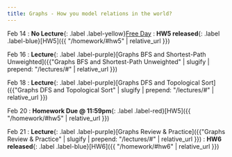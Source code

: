 ```yaml
---
title: Graphs - How you model relations in the world?
---
```


Feb 14
: **No Lecture**{: .label .label-yellow}[Free Day](#)
: **HW5 released**{: .label .label-blue}[HW5]({{ "/homework/#hw5" | relative_url }})

Feb 16
: **Lecture**{: .label .label-purple}[Graphs BFS and Shortest-Path Unweighted]({{"Graphs BFS and Shortest-Path Unweighted" | slugify | prepend: "/lectures/#" | relative_url }})

Feb 18
: **Lecture**{: .label .label-purple}[Graphs DFS and Topological Sort]({{"Graphs DFS and Topological Sort" | slugify | prepend: "/lectures/#" | relative_url }})

Feb 20
: **Homework Due @ 11:59pm**{: .label .label-red}[HW5]({{ "/homework/#hw5" | relative_url }})

Feb 21
: **Lecture**{: .label .label-purple}[Graphs Review & Practice]({{"Graphs Review & Practice" | slugify | prepend: "/lectures/#" | relative_url }})
: **HW6 released**{: .label .label-blue}[HW6]({{ "/homework/#hw6" | relative_url }})

